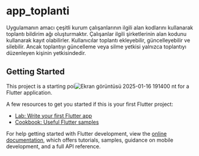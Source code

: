 # app_toplanti

Uygulamanın amacı çeşitli kurum çalışanlarının ilgili alan kodlarını kullanarak toplantı bildirim ağı oluşturmaktır. Çalışanlar ilgili şirketlerinin alan kodunu kullanarak kayıt olabilirler. Kullanıcılar toplantı ekleyebilir, güncelleyebilir ve silebilir. Ancak toplantıyı güncelleme veya silme yetkisi yalnızca toplantıyı düzenleyen kişinin yetkisindedir.

## Getting Started


This project is a starting poi![Ekran görüntüsü 2025-01-16 191400](https://github.com/user-attachments/assets/38a46f0c-2259-4982-9bbd-ba1908dae69f)
nt for a Flutter application.

A few resources to get you started if this is your first Flutter project:

- [Lab: Write your first Flutter app](https://docs.flutter.dev/get-started/codelab)
- [Cookbook: Useful Flutter samples](https://docs.flutter.dev/cookbook)

For help getting started with Flutter development, view the
[online documentation](https://docs.flutter.dev/), which offers tutorials,
samples, guidance on mobile development, and a full API reference.
